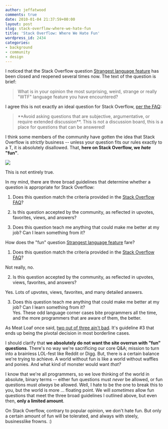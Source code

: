 ```yaml
---
author: jeffatwood
comments: true
date: 2010-01-04 21:37:59+00:00
layout: post
slug: stack-overflow-where-we-hate-fun
title: 'Stack Overflow: Where We Hate Fun'
wordpress_id: 2434
categories:
- background
- community
- design
---
```



I noticed that the Stack Overflow question [Strangest language feature](http://stackoverflow.com/questions/1995113/strangest-language-feature) has been closed and reopened several times now. The text of the question is brief:





<blockquote>
What is in your opinion the most surprising, weird, strange or really "WTF" language feature you have encountered?
</blockquote>





I agree this is not exactly an ideal question for Stack Overflow, [per the FAQ](http://stackoverflow.com/faq):





<blockquote>
**Avoid asking questions that are subjective, argumentative, or require extended discussion**. This is not a discussion board, this is a place for questions that can be answered! 
</blockquote>





I think some members of the community have gotten the idea that Stack Overflow is _strictly_ business -- unless your question fits our rules exactly to a T, it is absolutely disallowed. That, **here on Stack Overflow, we _hate_ "fun"**.



[![](http://blog.stackoverflow.com/wp-content/uploads/clowns-vomit-rainbows.png)](http://www.threadless.com/submission/44125/The_Morning_After)



This is not entirely true.



In my mind, there are three broad guidelines that determine whether a question is appropriate for Stack Overflow:







  1. Does this question match the criteria provided in the [Stack Overflow FAQ](http://stackoverflow.com/faq)?

  2. Is this question accepted by the community, as reflected in upvotes, favorites, views, and answers?

  3. Does this question teach me anything that could make me better at my job? Can I learn something from it?




How does the "fun" question [Strangest language feature](http://stackoverflow.com/questions/1995113/strangest-language-feature) fare?







  1. Does this question match the criteria provided in the [Stack Overflow FAQ](http://stackoverflow.com/faq)?   

Not really, no.  


  2. Is this question accepted by the community, as reflected in upvotes, views, favorites, and answers?  

Yes. Lots of upvotes, views, favorites, and many detailed answers.  


  3. Does this question teach me anything that could make me better at my job? Can I learn something from it?  
Yes. These odd language corner cases bite programmers all the time, and the more programmers that are aware of them, the better.




As Meat Loaf once said, [two out of three ain't bad](http://www.youtube.com/results?search_query=two+out+of+three+ain't+bad). It's guideline #3 that ends up being the pivotal decision in most borderline cases.



I should clarify that **we absolutely do not want the site overrun with "fun" questions**. There's no way we're sacrificing our core Q&A; mission to turn into a brainless LOL-fest like Reddit or Digg. But, there is a certain balance we're trying to achieve. A world without fun is like a world without waffles and ponies. And what kind of monster would want _that?_



I know that we're all programmers, so we love thinking of the world in absolute, binary terms -- either fun questions must _never_ be allowed, or fun questions must _always_ be allowed. Well, I hate to be the one to break this to you, but the world is more … floating point. We will _sometimes_ allow fun questions that meet the three broad guidelines I outlined above, but even then, **only a limited amount**.



On Stack Overflow, contrary to popular opinion, we don't hate fun. But only a certain amount of fun will be tolerated, and always with steely, businesslike frowns. :)


